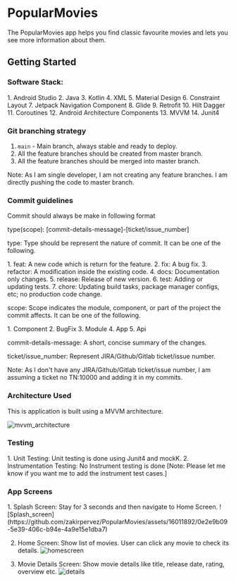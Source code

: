 <h1>PopularMovies</h1>
<p>The PopularMovies app helps you find classic favourite movies and lets you see more information about them.</p>

<h2>Getting Started</h2>

<h3>Software Stack:</h3>
1. Android Studio
2. Java
3. Kotlin
4. XML
5. Material Design
6. Constraint Layout
7. Jetpack Navigation Component
8. Glide
9. Retrofit
10. Hilt Dagger
11. Coroutines
12. Android Architecture Components
13. MVVM
14. Junit4

<h3>Git branching strategy</h3>

1. `main` - Main branch, always stable and ready to deploy. 
2. All the feature branches should be created from master branch. 
3. All the feature branches should be merged into master branch.

Note: As I am single developer, I am not creating any feature branches. I am directly pushing the code to master branch.

<h3>Commit guidelines</h3>
<p>Commit should always be make in following format</p>
<p>type(scope): [commit-details-message]-[ticket/issue_number]</p>

<p>type: Type should be represent the nature of commit. It can be one of the following.</p>
1. feat: A new code which is return for the feature.
2. fix: A bug fix.
3. refactor: A modification inside the existing code.
4. docs: Documentation only changes.
5. release: Release of new version.
6. test: Adding or updating tests.
7. chore: Updating build tasks, package manager configs, etc; no production code change.

<p>scope: Scope indicates the module, component, or part of the project the commit affects. It can be one of the following.</p>
1. Component
2. BugFix 
3. Module
4. App
5. Api

<p>commit-details-message: A short, concise summary of the changes.</p>

<p>ticket/issue_number: Represent JIRA/Github/Gitlab ticket/issue number.</p>

Note: As I don't have any JIRA/Github/Gitlab ticket/issue number, I am assuming a ticket no TN:10000 and adding it in my commits.

<h3>Architecture Used</h3>
This is application is built using a MVVM architecture.

![mvvm_architecture](https://github.com/zakirpervez/PopularMovies/assets/16011892/3648fe0f-821f-4384-92a5-4a2a2005c4b5)

<h3>Testing</h3>
1. Unit Testing: Unit testing is done using Junit4 and mockK.
2. Instrumentation Testing: No Instrument testing is done [Note: Please let me know if you want me to add the instrument test cases.]

<h3>App Screens</h3>
1. Splash Screen: Stay for 3 seconds and then navigate to Home Screen.
![Splash_screen](https://github.com/zakirpervez/PopularMovies/assets/16011892/0e2e9b09-5e39-406c-b94e-4a9e15e1dba7)

2. Home Screen: Show list of movies. User can click any movie to check its details.
![homescreen](https://github.com/zakirpervez/PopularMovies/assets/16011892/318a3011-0cd1-4147-abe9-afc8bd0b0f85)

3. Movie Details Screen: Show movie details like title, release date, rating, overview etc.
![details](https://github.com/zakirpervez/PopularMovies/assets/16011892/bda2e02e-a4ec-4e0e-be78-9c73a17fc65e)





